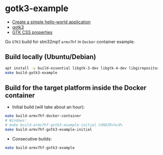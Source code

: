# gotk3-example
* [Create a simple hello-world application](https://wiki.st.com/stm32mpu/wiki/Getting_started/STM32MP1_boards/STM32MP135x-DK/Develop_on_Arm%C2%AE_Cortex%C2%AE-A7/Create_a_simple_hello-world_application)
* [gotk3](https://github.com/gotk3/gotk3)
* [GTK CSS properties](https://docs.gtk.org/gtk3/css-properties.html)

Go `GTK3` build for stm32mp1 `armv7hf` in `Docker` container example.

## Build locally (Ubuntu/Debian)
```bash
apt install -y build-essential libgtk-3-dev libgtk-4-dev libgirepository1.0-dev
make build-gotk3-example
```

## Build for the target platform inside the Docker container
* Initial build (will take about an hour):
```bash
make build-armv7hf-docker-container
# Windows:
# make build-armv7hf-gotk3-example-initial CURDIR=%cd%
make build-armv7hf-gotk3-example-initial
```

* Consecutive builds:
```bash
make build-armv7hf-gotk3-example
```
